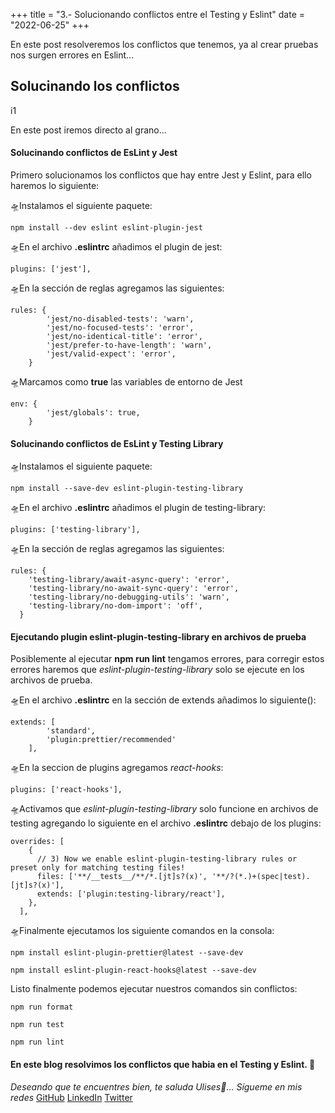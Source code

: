 +++
title = "3.- Solucionando conflictos entre el Testing y Eslint"
date = "2022-06-25"
+++

En este post resolveremos los conflictos que tenemos, ya al crear pruebas nos surgen errores en Eslint...

<!--more-->
## Solucinando los conflictos
i1

En este post iremos directo al grano...

#### Solucinando conflictos de EsLint y Jest

Primero solucionamos los conflictos que hay entre Jest y Eslint, para ello haremos lo siguiente:

🛸Instalamos el siguiente paquete:

```
npm install --dev eslint eslint-plugin-jest
```

🛸En el archivo **.eslintrc** añadimos el plugin de jest:

```
plugins: ['jest'],
```

🛸En la sección de reglas agregamos las siguientes:

```
rules: {
  		'jest/no-disabled-tests': 'warn',
  		'jest/no-focused-tests': 'error',
  		'jest/no-identical-title': 'error',
  		'jest/prefer-to-have-length': 'warn',
  		'jest/valid-expect': 'error',
	}
```

🛸Marcamos como **true** las variables de entorno de Jest

```
env: {
		'jest/globals': true,
	}
```

#### Solucinando conflictos de EsLint y Testing Library

🛸Instalamos el siguiente paquete:

```
npm install --save-dev eslint-plugin-testing-library
```

🛸En el archivo **.eslintrc** añadimos el plugin de testing-library:

```
plugins: ['testing-library'],
```

🛸En la sección de reglas agregamos las siguientes:

```
rules: {
    'testing-library/await-async-query': 'error',
    'testing-library/no-await-sync-query': 'error',
    'testing-library/no-debugging-utils': 'warn',
    'testing-library/no-dom-import': 'off',
  }
```

#### Ejecutando plugin eslint-plugin-testing-library en archivos de prueba

Posiblemente al ejecutar **npm run lint** tengamos errores, para corregir estos errores haremos que *eslint-plugin-testing-library* solo se ejecute en los archivos de prueba.

🛸En el archivo **.eslintrc** en la sección de extends añadimos lo siguiente():

```
extends: [
		'standard',
		'plugin:prettier/recommended'
	],
```

🛸En la seccion de plugins agregamos *react-hooks*:

```
plugins: ['react-hooks'],
```

🛸Activamos que *eslint-plugin-testing-library* solo funcione en archivos de testing agregando lo siguiente en el archivo **.eslintrc** debajo de los plugins:

```
overrides: [
    {
      // 3) Now we enable eslint-plugin-testing-library rules or preset only for matching testing files!
      files: ['**/__tests__/**/*.[jt]s?(x)', '**/?(*.)+(spec|test).[jt]s?(x)'],
      extends: ['plugin:testing-library/react'],
    },
  ],
```

🛸Finalmente ejecutamos los siguiente comandos en la consola:

```
npm install eslint-plugin-prettier@latest --save-dev
```

```
npm install eslint-plugin-react-hooks@latest --save-dev
```

Listo finalmente podemos ejecutar nuestros comandos sin conflictos:

```
npm run format
```

```
npm run test
```

```
npm run lint
```

#### En este blog resolvimos los conflictos que habia en el Testing y Eslint. 🚀

*Deseando que te encuentres bien, te saluda Ulises🤵...*
*Sígueme en mis redes*
[GitHub](https://github.com/UlisesOrnelasR)
[LinkedIn](https://www.linkedin.com/in/ulises-ornelas/)
[Twitter](https://twitter.com/UlisesOrnelass)
